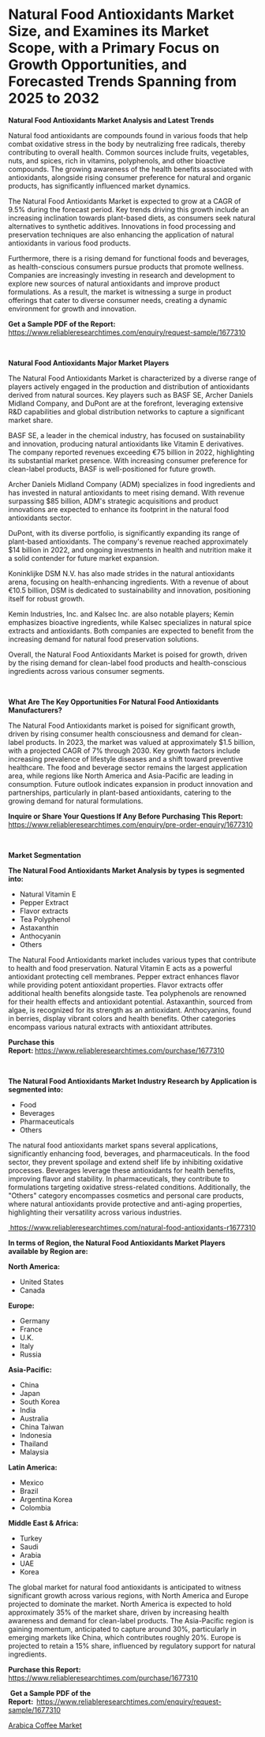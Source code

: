 <p><h1>Natural Food Antioxidants Market Size, and Examines its Market Scope, with a Primary Focus on Growth Opportunities, and Forecasted Trends Spanning from 2025 to 2032</h1></p><p><strong>Natural Food Antioxidants Market Analysis and Latest Trends</strong></p>
<p><p>Natural food antioxidants are compounds found in various foods that help combat oxidative stress in the body by neutralizing free radicals, thereby contributing to overall health. Common sources include fruits, vegetables, nuts, and spices, rich in vitamins, polyphenols, and other bioactive compounds. The growing awareness of the health benefits associated with antioxidants, alongside rising consumer preference for natural and organic products, has significantly influenced market dynamics.</p><p>The Natural Food Antioxidants Market is expected to grow at a CAGR of 9.5% during the forecast period. Key trends driving this growth include an increasing inclination towards plant-based diets, as consumers seek natural alternatives to synthetic additives. Innovations in food processing and preservation techniques are also enhancing the application of natural antioxidants in various food products.</p><p>Furthermore, there is a rising demand for functional foods and beverages, as health-conscious consumers pursue products that promote wellness. Companies are increasingly investing in research and development to explore new sources of natural antioxidants and improve product formulations. As a result, the market is witnessing a surge in product offerings that cater to diverse consumer needs, creating a dynamic environment for growth and innovation.</p></p>
<p><strong>Get a Sample PDF of the Report:&nbsp;</strong> <a href="https://www.reliableresearchtimes.com/enquiry/request-sample/1677310?utm_campaign=1994&utm_medium=2&utm_source=Github&utm_content=ia&utm_term=14022025&utm_id=natural-food-antioxidants">https://www.reliableresearchtimes.com/enquiry/request-sample/1677310</a></p>
<p>&nbsp;</p>
<p><strong>Natural Food Antioxidants Major Market Players</strong></p>
<p><p>The Natural Food Antioxidants Market is characterized by a diverse range of players actively engaged in the production and distribution of antioxidants derived from natural sources. Key players such as BASF SE, Archer Daniels Midland Company, and DuPont are at the forefront, leveraging extensive R&D capabilities and global distribution networks to capture a significant market share.</p><p>BASF SE, a leader in the chemical industry, has focused on sustainability and innovation, producing natural antioxidants like Vitamin E derivatives. The company reported revenues exceeding €75 billion in 2022, highlighting its substantial market presence. With increasing consumer preference for clean-label products, BASF is well-positioned for future growth.</p><p>Archer Daniels Midland Company (ADM) specializes in food ingredients and has invested in natural antioxidants to meet rising demand. With revenue surpassing $85 billion, ADM's strategic acquisitions and product innovations are expected to enhance its footprint in the natural food antioxidants sector.</p><p>DuPont, with its diverse portfolio, is significantly expanding its range of plant-based antioxidants. The company's revenue reached approximately $14 billion in 2022, and ongoing investments in health and nutrition make it a solid contender for future market expansion.</p><p>Koninklijke DSM N.V. has also made strides in the natural antioxidants arena, focusing on health-enhancing ingredients. With a revenue of about €10.5 billion, DSM is dedicated to sustainability and innovation, positioning itself for robust growth.</p><p>Kemin Industries, Inc. and Kalsec Inc. are also notable players; Kemin emphasizes bioactive ingredients, while Kalsec specializes in natural spice extracts and antioxidants. Both companies are expected to benefit from the increasing demand for natural food preservation solutions.</p><p>Overall, the Natural Food Antioxidants Market is poised for growth, driven by the rising demand for clean-label food products and health-conscious ingredients across various consumer segments.</p></p>
<p>&nbsp;</p>
<p><strong>What Are The Key Opportunities For Natural Food Antioxidants Manufacturers?</strong></p>
<p><p>The Natural Food Antioxidants market is poised for significant growth, driven by rising consumer health consciousness and demand for clean-label products. In 2023, the market was valued at approximately $1.5 billion, with a projected CAGR of 7% through 2030. Key growth factors include increasing prevalence of lifestyle diseases and a shift toward preventive healthcare. The food and beverage sector remains the largest application area, while regions like North America and Asia-Pacific are leading in consumption. Future outlook indicates expansion in product innovation and partnerships, particularly in plant-based antioxidants, catering to the growing demand for natural formulations.</p></p>
<p><strong>Inquire or Share Your Questions If Any Before Purchasing This Report:</strong> <a href="https://www.reliableresearchtimes.com/enquiry/pre-order-enquiry/1677310?utm_campaign=1994&utm_medium=2&utm_source=Github&utm_content=ia&utm_term=14022025&utm_id=natural-food-antioxidants">https://www.reliableresearchtimes.com/enquiry/pre-order-enquiry/1677310</a></p>
<p>&nbsp;</p>
<p><strong>Market Segmentation</strong></p>
<p><strong>The Natural Food Antioxidants Market Analysis by types is segmented into:</strong></p>
<p><ul><li>Natural Vitamin E</li><li>Pepper Extract</li><li>Flavor extracts</li><li>Tea Polyphenol</li><li>Astaxanthin</li><li>Anthocyanin</li><li>Others</li></ul></p>
<p><p>The Natural Food Antioxidants market includes various types that contribute to health and food preservation. Natural Vitamin E acts as a powerful antioxidant protecting cell membranes. Pepper extract enhances flavor while providing potent antioxidant properties. Flavor extracts offer additional health benefits alongside taste. Tea polyphenols are renowned for their health effects and antioxidant potential. Astaxanthin, sourced from algae, is recognized for its strength as an antioxidant. Anthocyanins, found in berries, display vibrant colors and health benefits. Other categories encompass various natural extracts with antioxidant attributes.</p></p>
<p><strong>Purchase this Report:&nbsp;</strong><a href="https://www.reliableresearchtimes.com/purchase/1677310?utm_campaign=1994&utm_medium=2&utm_source=Github&utm_content=ia&utm_term=14022025&utm_id=natural-food-antioxidants">https://www.reliableresearchtimes.com/purchase/1677310</a></p>
<p>&nbsp;</p>
<p><strong>The Natural Food Antioxidants Market Industry Research by Application is segmented into:</strong></p>
<p><ul><li>Food</li><li>Beverages</li><li>Pharmaceuticals</li><li>Others</li></ul></p>
<p><p>The natural food antioxidants market spans several applications, significantly enhancing food, beverages, and pharmaceuticals. In the food sector, they prevent spoilage and extend shelf life by inhibiting oxidative processes. Beverages leverage these antioxidants for health benefits, improving flavor and stability. In pharmaceuticals, they contribute to formulations targeting oxidative stress-related conditions. Additionally, the "Others" category encompasses cosmetics and personal care products, where natural antioxidants provide protective and anti-aging properties, highlighting their versatility across various industries.</p></p>
<p><a href="https://www.reliableresearchtimes.com/natural-food-antioxidants-r1677310?utm_campaign=1994&utm_medium=2&utm_source=Github&utm_content=ia&utm_term=14022025&utm_id=natural-food-antioxidants">&nbsp;https://www.reliableresearchtimes.com/natural-food-antioxidants-r1677310</a></p>
<p><strong>In terms of Region, the Natural Food Antioxidants Market Players available by Region are:</strong></p>
<p>
    <p> <strong> North America: </strong>
        <ul>
            <li>United States</li>
            <li>Canada</li>
        </ul>
        </p> 
    <p> <strong> Europe: </strong>
        <ul>
            <li>Germany</li>
            <li>France</li>
            <li>U.K.</li>
            <li>Italy</li>
            <li>Russia</li>
        </ul>
        </p> 
    <p> <strong> Asia-Pacific: </strong>
        <ul>
            <li>China</li>
            <li>Japan</li>
            <li>South Korea</li>
            <li>India</li>
            <li>Australia</li>
            <li>China Taiwan</li>
            <li>Indonesia</li>
            <li>Thailand</li>
            <li>Malaysia</li>
        </ul>
        </p> 
    <p> <strong> Latin America: </strong>
        <ul>
            <li>Mexico</li>
            <li>Brazil</li>
            <li>Argentina Korea</li>
            <li>Colombia</li>
        </ul>
        </p> 
    <p> <strong> Middle East & Africa: </strong>
        <ul>
            <li>Turkey</li>
            <li>Saudi</li>
            <li>Arabia</li>
            <li>UAE</li>
            <li>Korea</li>
        </ul>
    </p>
    </p>
<p><p>The global market for natural food antioxidants is anticipated to witness significant growth across various regions, with North America and Europe projected to dominate the market. North America is expected to hold approximately 35% of the market share, driven by increasing health awareness and demand for clean-label products. The Asia-Pacific region is gaining momentum, anticipated to capture around 30%, particularly in emerging markets like China, which contributes roughly 20%. Europe is projected to retain a 15% share, influenced by regulatory support for natural ingredients.</p></p>
<p><strong>Purchase this Report: </strong><a href="https://www.reliableresearchtimes.com/purchase/1677310?utm_campaign=1994&utm_medium=2&utm_source=Github&utm_content=ia&utm_term=14022025&utm_id=natural-food-antioxidants">https://www.reliableresearchtimes.com/purchase/1677310</a></p>
<p>&nbsp;<strong>Get a Sample PDF of the Report:&nbsp;&nbsp;</strong><a href="https://www.reliableresearchtimes.com/enquiry/request-sample/1677310?utm_campaign=1994&utm_medium=2&utm_source=Github&utm_content=ia&utm_term=14022025&utm_id=natural-food-antioxidants">https://www.reliableresearchtimes.com/enquiry/request-sample/1677310</a></p>
<p><strong></strong></p>
<p><p><a href="https://github.com/juniordelafrance/Market-Research-Report-List-5/blob/main/arabica-coffee-market.md?utm_campaign=1994&utm_medium=2&utm_source=Github&utm_content=ia&utm_term=14022025&utm_id=natural-food-antioxidants">Arabica Coffee Market</a></p></p>